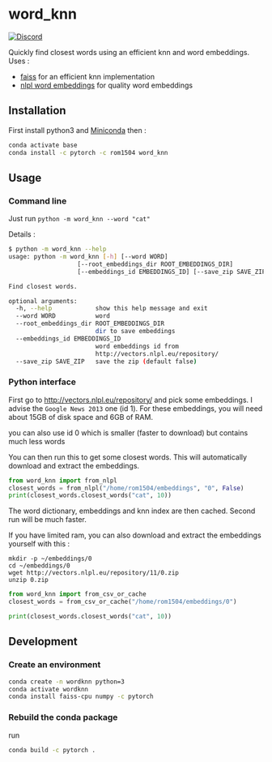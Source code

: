 # word_knn
[![Discord](https://img.shields.io/badge/install-from%20conda-brightgreen.svg)](https://anaconda.org/rom1504/word_knn)

Quickly find closest words using an efficient knn and word embeddings. Uses :
* [faiss](https://github.com/facebookresearch/faiss) for an efficient knn implementation
* [nlpl word embeddings](http://vectors.nlpl.eu/repository/) for quality word embeddings

## Installation

First install python3 and [Miniconda](https://docs.conda.io/projects/conda/en/latest/user-guide/install/linux.html)
then :

```bash
conda activate base
conda install -c pytorch -c rom1504 word_knn
```

## Usage

### Command line

Just run `python -m word_knn --word "cat"`

Details :
```bash
$ python -m word_knn --help
usage: python -m word_knn [-h] [--word WORD]
                   [--root_embeddings_dir ROOT_EMBEDDINGS_DIR]
                   [--embeddings_id EMBEDDINGS_ID] [--save_zip SAVE_ZIP]

Find closest words.

optional arguments:
  -h, --help            show this help message and exit
  --word WORD           word
  --root_embeddings_dir ROOT_EMBEDDINGS_DIR
                        dir to save embeddings
  --embeddings_id EMBEDDINGS_ID
                        word embeddings id from
                        http://vectors.nlpl.eu/repository/
  --save_zip SAVE_ZIP   save the zip (default false)

```

### Python interface

First go to http://vectors.nlpl.eu/repository/ and pick some embeddings.
I advise the `Google News 2013` one (id 1).
For these embeddings, you will need about 15GB of disk space and 6GB of RAM.

you can also use id 0 which is smaller
(faster to download) but contains much less words

You can then run this to get some closest words. This will automatically download and extract the embeddings.
```python
from word_knn import from_nlpl
closest_words = from_nlpl("/home/rom1504/embeddings", "0", False)
print(closest_words.closest_words("cat", 10))
```
The word dictionary, embeddings and knn index are then cached. Second run will be much faster.


If you have limited ram, you can also download and extract the embeddings yourself with this :
```
mkdir -p ~/embeddings/0
cd ~/embeddings/0
wget http://vectors.nlpl.eu/repository/11/0.zip
unzip 0.zip
```
```python
from word_knn import from_csv_or_cache
closest_words = from_csv_or_cache("/home/rom1504/embeddings/0")

print(closest_words.closest_words("cat", 10))
```

## Development

### Create an environment

```bash
conda create -n wordknn python=3
conda activate wordknn
conda install faiss-cpu numpy -c pytorch
```

### Rebuild the conda package

run 
```bash
conda build -c pytorch .
```